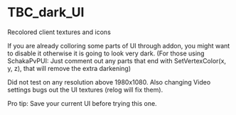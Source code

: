 # TBC_dark_UI
Recolored client textures and icons

If you are already colloring some parts of UI through addon, 
you might want to disable it otherwise it is going to look very dark. 
(For those using SchakaPvPUI: Just comment out any parts that end with SetVertexColor(x, y, z), that will remove the extra darkening)


Did not test on any resolution above 1980x1080. Also changing Video settings bugs out the UI textures (relog will fix them).

Pro tip: Save your current UI before trying this one.


